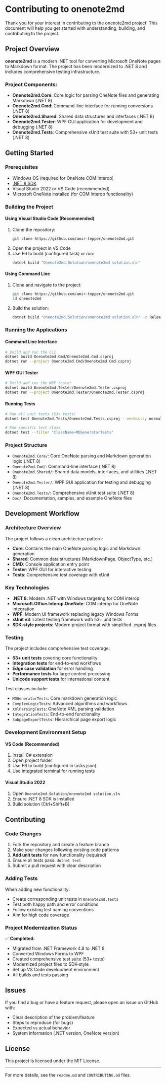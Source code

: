 # Contributing to onenote2md

Thank you for your interest in contributing to the onenote2md project! This document will help you get started with understanding, building, and contributing to the project.

## Project Overview

**onenote2md** is a modern .NET tool for converting Microsoft OneNote pages to Markdown format. The project has been modernized to .NET 8 and includes comprehensive testing infrastructure.

### Project Components:
- **Onenote2md.Core**: Core logic for parsing OneNote files and generating Markdown (.NET 8)
- **Onenote2md.Cmd**: Command-line interface for running conversions (.NET 8)
- **Onenote2md.Shared**: Shared data structures and interfaces (.NET 8)
- **Onenote2md.Tester**: WPF GUI application for development and debugging (.NET 8)
- **Onenote2md.Tests**: Comprehensive xUnit test suite with 53+ unit tests (.NET 8)

## Getting Started

### Prerequisites
- Windows OS (required for OneNote COM Interop)
- [.NET 8 SDK](https://dotnet.microsoft.com/download/dotnet/8.0) 
- Visual Studio 2022 or VS Code (recommended)
- Microsoft OneNote installed (for COM Interop functionality)

### Building the Project

#### Using Visual Studio Code (Recommended)
1. Clone the repository:
   ```sh
   git clone https://github.com/amir-tepper/onenote2md.git
   ```
2. Open the project in VS Code
3. Use F6 to build (configured task) or run:
   ```sh
   dotnet build "Onenote2md.Solution/onenote2md solution.sln"
   ```

#### Using Command Line
1. Clone and navigate to the project:
   ```sh
   git clone https://github.com/amir-tepper/onenote2md.git
   cd onenote2md
   ```
2. Build the solution:
   ```sh
   dotnet build "Onenote2md.Solution/onenote2md solution.sln" -c Release
   ```

### Running the Applications

#### Command Line Interface
```sh
# Build and run the CLI
dotnet build Onenote2md.Cmd/Onenote2md.Cmd.csproj
dotnet run --project Onenote2md.Cmd/Onenote2md.Cmd.csproj
```

#### WPF GUI Tester
```sh
# Build and run the WPF tester
dotnet build Onenote2md.Tester/Onenote2md.Tester.csproj  
dotnet run --project Onenote2md.Tester/Onenote2md.Tester.csproj
```

#### Running Tests
```sh
# Run all unit tests (53+ tests)
dotnet test Onenote2md.Tests/Onenote2md.Tests.csproj --verbosity normal

# Run specific test class
dotnet test --filter "ClassName~MDGeneratorTests"
```

### Project Structure
- `Onenote2md.Core/`: Core OneNote parsing and Markdown generation logic (.NET 8)
- `Onenote2md.Cmd/`: Command-line interface (.NET 8)  
- `Onenote2md.Shared/`: Shared data models, interfaces, and utilities (.NET 8)
- `Onenote2md.Tester/`: WPF GUI application for testing and debugging (.NET 8)
- `Onenote2md.Tests/`: Comprehensive xUnit test suite (.NET 8)
- `Doc/`: Documentation, samples, and example OneNote files

## Development Workflow

### Architecture Overview
The project follows a clean architecture pattern:
- **Core**: Contains the main OneNote parsing logic and Markdown generation
- **Shared**: Common data structures (MarkdownPage, ObjectType, etc.)
- **CMD**: Console application entry point
- **Tester**: WPF GUI for interactive testing
- **Tests**: Comprehensive test coverage with xUnit

### Key Technologies
- **.NET 8**: Modern .NET with Windows targeting for COM interop
- **Microsoft.Office.Interop.OneNote**: COM interop for OneNote integration
- **WPF**: Modern UI framework replacing legacy Windows Forms
- **xUnit v3**: Latest testing framework with 53+ unit tests
- **SDK-style projects**: Modern project format with simplified .csproj files

### Testing
The project includes comprehensive test coverage:
- **53+ unit tests** covering core functionality
- **Integration tests** for end-to-end workflows  
- **Edge case validation** for error handling
- **Performance tests** for large content processing
- **Unicode support tests** for international content

Test classes include:
- `MDGeneratorTests`: Core markdown generation logic
- `ComplexLogicTests`: Advanced algorithms and workflows
- `XmlParsingTests`: OneNote XML parsing validation
- `IntegrationTests`: End-to-end functionality
- `SubpageExportTests`: Hierarchical page export logic

### Development Environment Setup

#### VS Code (Recommended)
1. Install C# extension
2. Open project folder
3. Use F6 to build (configured in tasks.json)
4. Use integrated terminal for running tests

#### Visual Studio 2022
1. Open `Onenote2md.Solution/onenote2md solution.sln`
2. Ensure .NET 8 SDK is installed
3. Build solution (Ctrl+Shift+B)

## Contributing

### Code Changes
1. Fork the repository and create a feature branch
2. Make your changes following existing code patterns
3. **Add unit tests** for new functionality (required)
4. Ensure all tests pass: `dotnet test`
5. Submit a pull request with clear description

### Adding Tests
When adding new functionality:
- Create corresponding unit tests in `Onenote2md.Tests`
- Test both happy path and error conditions
- Follow existing test naming conventions
- Aim for high code coverage

### Project Modernization Status
✅ **Completed:**
- Migrated from .NET Framework 4.8 to .NET 8
- Converted Windows Forms to WPF
- Created comprehensive test suite (53+ tests)
- Modernized project files to SDK-style
- Set up VS Code development environment
- All builds and tests passing

## Issues
If you find a bug or have a feature request, please open an issue on GitHub with:
- Clear description of the problem/feature
- Steps to reproduce (for bugs)
- Expected vs actual behavior
- System information (.NET version, OneNote version)

## License
This project is licensed under the MIT License.

---

For more details, see the `readme.md` and `CONTRIBUTING.md` files.
